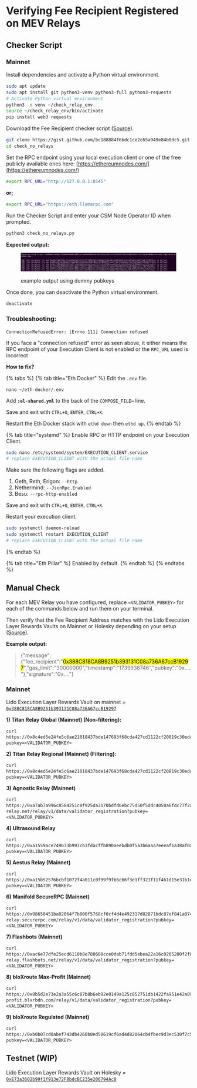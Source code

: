 # Verifying Fee Recipient Registered on MEV Relays

## Checker Script

### Mainnet

Install dependencies and activate a Python virtual environment.

```sh
sudo apt update
sudo apt install git python3-venv python3-full python3-requests
# Activate Python virtual environment
python3 -m venv ~/check_relay_env
source ~/check_relay_env/bin/activate
pip install web3 requests
```

Download the Fee Recipient checker script ([Source](https://gist.github.com/skhomuti/bc188884f6bdc1ce2c65a949e84b0dc5)).

```sh
git clone https://gist.github.com/bc188884f6bdc1ce2c65a949e84b0dc5.git check_no_relays
cd check_no_relays
```

Set the RPC endpoint using your local execution client or one of the free publicly available ones here: [https://ethereumnodes.com/](https://ethereumnodes.com/)

```sh
export RPC_URL="http://127.0.0.1:8545"
```

**or;**

```sh
export RPC_URL="https://eth.llamarpc.com"
```

Run the Checker Script and enter your CSM Node Operator ID when prompted.

```sh
python3 check_no_relays.py
```

**Expected output:**

<figure><img src="../../../.gitbook/assets/image.png" alt=""><figcaption><p>example output using dummy pubkeys</p></figcaption></figure>

Once done, you can deactivate the Python virtual environment.

```sh
deactivate
```

### **Troubleshooting:**

```
ConnectionRefusedError: [Errno 111] Connection refused
```

If you face a "connection refused" error as seen above, it either means the RPC endpoint of your Execution Client is not enabled or the `RPC_URL` used is incorrect

**How to fix?**

{% tabs %}
{% tab title="Eth Docker" %}
Edit the `.env` file.

```
nano ~/eth-docker/.env
```

Add **`:el-shared.yml`** to the back of the `COMPOSE_FILE=` line.

Save and exit with `CTRL+O`, `ENTER`, `CTRL+X`.

Restart the Eth Docker stack with `ethd down` then `ethd up`.
{% endtab %}

{% tab title="systemd" %}
Enable RPC or HTTP endpoint on your Execution Client.

```sh
sudo nano /etc/systemd/system/EXECUTION_CLIENT.service
# replace EXECUTION_CLIENT with the actual file name
```

Make sure the following flags are added.

1. Geth, Reth, Erigon: `--http`
2. Nethermind: `--JsonRpc.Enabled`
3. Besu: `--rpc-http-enabled`

Save and exit with `CTRL+O`, `ENTER`, `CTRL+X`.

Restart your execution client.

```sh
sudo systemctl daemon-reload
sudo systemctl restart EXECUTION_CLIENT
# replace EXECUTION_CLIENT with the actual file name
```
{% endtab %}

{% tab title="Eth Pillar" %}
Enabled by default.
{% endtab %}
{% endtabs %}

## Manual Check

For each MEV Relay you have configured, replace `<VALIDATOR_PUBKEY>` for each of the commands below and run them on your terminal.&#x20;

Then verify that the Fee Recipient Address matches with the Lido Execution Layer Rewards Vaults on Mainnet or Holesky depending on your setup ([Source](https://operatorportal.lido.fi/modules/community-staking-module)).&#x20;

**Example output:**

> {"message":{"fee\_recipient":"<mark style="background-color:yellow;">0x388C818CA8B9251b393131C08a736A67ccB19297</mark>","gas\_limit":"30000000","timestamp":"1739938746","pubkey":"0x...."},"signature":"0x...."}

### Mainnet

Lido Execution Layer Rewards Vault on mainnet = [`0x388C818CA8B9251b393131C08a736A67ccB19297`](https://etherscan.io/address/0x388C818CA8B9251b393131C08a736A67ccB19297)

**1) Titan Relay Global (Mainnet) (Non-filtering):**

```
curl https://0x8c4ed5e24fe5c6ae21018437bde147693f68cda427cd1122cf20819c30eda7ed74f72dece09bb313f2a1855595ab677d@global.titanrelay.xyz/relay/v1/data/validator_registration?pubkey=<VALIDATOR_PUBKEY>
```

**2) Titan Relay Regional (Mainnet) (Filtering):**

```
curl https://0x8c4ed5e24fe5c6ae21018437bde147693f68cda427cd1122cf20819c30eda7ed74f72dece09bb313f2a1855595ab677d@regional.titanrelay.xyz/relay/v1/data/validator_registration?pubkey=<VALIDATOR_PUBKEY>
```

**3) Agnostic Relay (Mainnet)**

```
curl https://0xa7ab7a996c8584251c8f925da3170bdfd6ebc75d50f5ddc4050a6fdc77f2a3b5fce2cc750d0865e05d7228af97d69561@agnostic-relay.net/relay/v1/data/validator_registration?pubkey=<VALIDATOR_PUBKEY>
```

**4) Ultrasound Relay**

```
curl https://0xa1559ace749633b997cb3fdacffb890aeebdb0f5a3b6aaa7eeeaf1a38af0a8fe88b9e4b1f61f236d2e64d95733327a62@relay.ultrasound.money/relay/v1/data/validator_registration?pubkey=<VALIDATOR_PUBKEY>
```

**5) Aestus Relay (Mainnet)**

```
curl https://0xa15b52576bcbf1072f4a011c0f99f9fb6c66f3e1ff321f11f461d15e31b1cb359caa092c71bbded0bae5b5ea401aab7e@aestus.live/relay/v1/data/validator_registration?pubkey=<VALIDATOR_PUBKEY>
```

**6) Manifold SecureRPC (Mainnet)**

```
curl https://0x98650451ba02064f7b000f5768cf0cf4d4e492317d82871bdc87ef841a0743f69f0f1eea11168503240ac35d101c9135@mainnet-relay.securerpc.com/relay/v1/data/validator_registration?pubkey=<VALIDATOR_PUBKEY>
```

**7) Flashbots (Mainnet)**

```
curl https://0xac6e77dfe25ecd6110b8e780608cce0dab71fdd5ebea22a16c0205200f2f8e2e3ad3b71d3499c54ad14d6c21b41a37ae@boost-relay.flashbots.net/relay/v1/data/validator_registration?pubkey=<VALIDATOR_PUBKEY>
```

**8) bloXroute Max-Profit (Mainnet)**

```
curl https://0x8b5d2e73e2a3a55c6c87b8b6eb92e0149a125c852751db1422fa951e42a09b82c142c3ea98d0d9930b056a3bc9896b8f@bloxroute.max-profit.blxrbdn.com/relay/v1/data/validator_registration?pubkey=<VALIDATOR_PUBKEY>
```

**9) bloXroute Regulated (Mainnet)**

```
curl https://0xb0b07cd0abef743db4260b0ed50619cf6ad4d82064cb4fbec9d3ec530f7c5e6793d9f286c4e082c0244ffb9f2658fe88@bloxroute.regulated.blxrbdn.com/relay/v1/data/validator_registration?pubkey=<VALIDATOR_PUBKEY>
```

## Testnet (WIP)

Lido Execution Layer Rewards Vault on Holesky = [`0xE73a3602b99f1f913e72F8bdcBC235e206794Ac8`](https://holesky.etherscan.io/address/0xE73a3602b99f1f913e72F8bdcBC235e206794Ac8)
